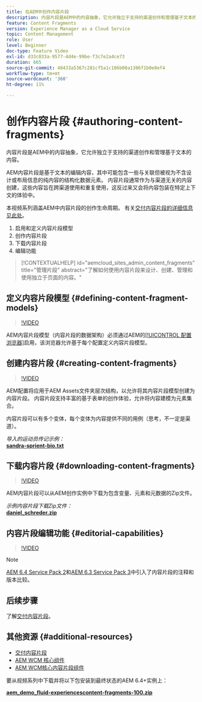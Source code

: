```yaml
---
title: 在AEM中创作内容片段
description: 内容片段是AEM中的内容抽象，它允许独立于支持的渠道创作和管理基于文本的内容。
feature: Content Fragments
version: Experience Manager as a Cloud Service
topic: Content Management
role: User
level: Beginner
doc-type: Feature Video
exl-id: d33c033a-9577-4d4e-99be-f3c7e2a4ce73
duration: 665
source-git-commit: 48433a5367c281cf5a1c106b08a1306f1b0e8ef4
workflow-type: tm+mt
source-wordcount: '360'
ht-degree: 11%

---
```


# 创作内容片段 {#authoring-content-fragments}

内容片段是AEM中的内容抽象，它允许独立于支持的渠道创作和管理基于文本的内容。

AEM内容片段是基于文本的编辑内容，其中可能包含一些与关联但被视为不含设计或布局信息的纯内容的结构化数据元素。 内容片段通常作为与渠道无关的内容创建，这些内容旨在跨渠道使用和重复使用，这反过来又会将内容包装在特定上下文的体验中。

本视频系列涵盖AEM中内容片段的创作生命周期。 有关[交付内容片段的详细信息见此处](content-fragments-delivery-feature-video-use.md)。

1. 启用和定义内容片段模型
2. 创作内容片段
3. 下载内容片段
4. 编辑功能

>[!CONTEXTUALHELP]
>id="aemcloud_sites_admin_content_fragments"
>title="管理片段"
>abstract="了解如何使用内容片段来设计、创建、管理和使用独立于页面的内容。"

## 定义内容片段模型 {#defining-content-fragment-models}

>[!VIDEO](https://video.tv.adobe.com/v/22452?quality=12&learn=on)

AEM内容片段模型（内容片段的数据架构）必须通过AEM的[[!UICONTROL 配置浏览器]](https://experienceleague.adobe.com/docs/experience-manager-cloud-service/implementing/developing/configurations.html?lang=zh-Hans)启用，该浏览器允许基于每个配置定义内容片段模型。

## 创建内容片段 {#creating-content-fragments}

>[!VIDEO](https://video.tv.adobe.com/v/22451?quality=12&learn=on)

AEM配置将应用于AEM Assets文件夹层次结构，以允许将其内容片段模型创建为内容片段。 内容片段支持丰富的基于表单的创作体验，允许将内容建模为元素集合。

内容片段可以有多个变体，每个变体为内容提供不同的用例（思考，不一定是渠道）。

*导入的运动员传记示例：*\
**[sandra-sprient-bio.txt](assets/sandra-sprient-bio.txt)**

## 下载内容片段 {#downloading-content-fragments}

>[!VIDEO](https://video.tv.adobe.com/v/22450?quality=12&learn=on)

AEM内容片段可以从AEM创作实例中下载为包含变量、元素和元数据的Zip文件。

*示例内容片段下载Zip文件：*\
**[daniel_schreder.zip](assets/daniel_schreder.zip)**

## 内容片段编辑功能 {#editorial-capabilities}

>[!VIDEO](https://video.tv.adobe.com/v/25891?quality=12&learn=on)

>[!NOTE]
>
> [AEM 6.4 Service Pack 2](https://helpx.adobe.com/cn/experience-manager/aem-releases-updates.html)和[AEM 6.3 Service Pack 3](https://helpx.adobe.com/cn/experience-manager/6-3/release-notes/sp3-release-notes.html)中引入了内容片段的注释和版本比较。

## 后续步骤

了解[交付内容片段](content-fragments-delivery-feature-video-use.md)。

## 其他资源 {#additional-resources}

* [交付内容片段](content-fragments-delivery-feature-video-use.md)
* [AEM WCM 核心组件](https://experienceleague.adobe.com/docs/experience-manager-core-components/using/introduction.html?lang=zh-hans)
* [AEM WCM核心内容片段组件](https://experienceleague.adobe.com/docs/experience-manager-core-components/using/components/content-fragment-component.html?lang=zh-Hans)

要从视频系列中下载并将以下包安装到最终状态的AEM 6.4+实例上：

**[aem_demo_fluid-experiencescontent-fragments-100.zip](assets/aem_demo_fluid-experiencescontent-fragments-100.zip)**
